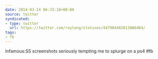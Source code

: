 ```yaml
---
date: 2014-03-24 06:33:18+00:00
source: twitter
syndicated:
- type: twitter
  url: https://twitter.com/roytang/statuses/447984482813886464/
tags:
- fb
---
```


Infamous:SS screenshots seriously tempting me to splurge on a ps4 #fb